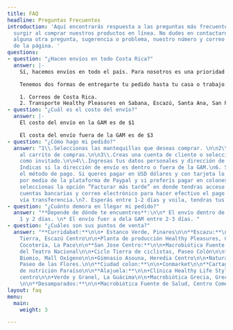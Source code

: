 ```yaml
---
title: FAQ
headline: Preguntas Frecuentes
introduction: 'Aquí encontrarás respuesta a las preguntas más frecuentes que te puedan
  surgir al comprar nuestros productos en línea. No dudes en contactarnos si tienes
  alguna otra pregunta, sugerencia o problema, nuestro número y correo están al final
  de la página. '
questions:
- question: "¿Hacen envíos en todo Costa Rica?"
  answer: |-
    Sí, hacemos envíos en todo el país. Para nosotros es una prioridad que cada persona pueda disfrutar de todos los beneficios nutricionales de nuestros productos ♡

    Tenemos dos formas de entregarte tu pedido hasta tu casa o trabajo:

    1. Correos de Costa Rica.
    2. Transporte Healthy Pleasures en Sabana, Escazú, Santa Ana, San Pedro, Los Yoses, Curridabat y San Antonio de Belén.
- question: "¿Cuál es el costo del envío?"
  answer: |-
    El costo del envío en la GAM es de $1

    El costa del envío fuera de la GAM es de $3
- question: "¿Cómo hago mi pedido?"
  answer: "1\\.Seleccionas las mantequillas que deseas comprar. \n\n2\\.Las agregas
    al carrito de compras.\n\n3\\.Creas una cuenta de cliente o seleccionas pagar
    como invitado.\n\n4\\.Ingresas tus datos personales y dirección de envío.\n\n5.
    Indicas si la dirección de envío es dentro o fuera de la GAM.\n6. Seleccionas
    el método de pago. Si queres pagar en USD dólares y con tarjeta lo podes hacer
    por medio de la plataforma de Paypal y si preferís pagar en colones y por transferencia
    seleccionas la opción ”Facturar más tarde” en donde tendras acceso a nuestras
    cuentas bancarias y correo electrónico para hacer efectivo el pago de tus mantequillas
    vía transferencia.\n7. Esperás entre 1-2 días y voila, tendras tus mantequillas. "
- question: "¿Cuánto demora en llegar mi pedido?"
  answer: "**Depende de dónde te encuentres**:\n\n* El envío dentro de la GAM entre
    1 y 2 días. \n* El envío fuer a dela GAM entre 2-3 días. "
- question: "¿Cuáles son sus puntos de venta?"
  answer: "**Curridabat:**\n\n• Estanco Verde, Pinares\n\n**Escazu:**\n\n•Tienda Buena
    Tierra, Escazú Centro\n\n•Planta de producción Healthy Pleasures, Guachipelín\n\n•La
    Cocotería, La Paco\n\n**San Jose Centro:**\n\n•Macrobiótica Fuente de Salud, costa
    del Teatro Nacional\n\n•Ciclo Tierra de ciclistas, Paseo Colón\n\n**Heredia:**\n\n•Tienda
    Biomio, Mall Oxígeno\n\n•Gimnasio Asouna, Heredia Centro\n\n•Natural Republik,
    Paseo de las Flores.\n\n**Ciudad colon:**\n\n•Conmarket\n\n**Cartago:**\n\n•Clinica
    de nutrición Paraíso\n\n**Alajuela:**\n\n•Clínica Healthy Life Style, Alajuela
    centro\n\n•Verde y Granel, La Guácima\n\n•Macrobiótica Grecia, Grecia centro.
    \n\n**Desamparados:**\n\n•Macrobiótica Fuente de Salud, Centro Comercial Expresso"
layout: faq
menu:
  main:
    weight: 3

---
```


